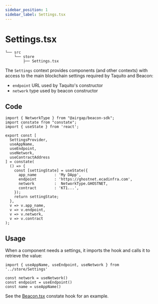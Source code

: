 ```yaml
---
sidebar_position: 1
sidebar_label: Settings.tsx
---
```


# Settings.tsx

```
└── src
    └── store
        ├── Settings.tsx
```

The `Settings` context provides components (and other contexts) with access to the main blockchain settings required by Taquito and Beacon:
* `endpoint` URL used by Taquito's constructor
* `network` type used by beacon constructor

## Code

```tsx
import { NetworkType } from "@airgap/beacon-sdk";
import constate from "constate";
import { useState } from 'react';

export const [
  SettingsProvider,
  useAppName,
  useEndpoint,
  useNetwork,
  useContractAddress
] = constate(
  () => {
    const [settingState] = useState({
      app_name        : 'My DApp',
      endpoint        : 'https://ghostnet.ecadinfra.com',
      network         :  NetworkType.GHOSTNET,
      contract        : 'KT1...',
    });
    return settingState;
  },
  v => v.app_name,
  v => v.endpoint,
  v => v.network,
  v => v.contract
);
```

## Usage

When a component needs a settings, it imports the hook and calls it to retrieve the value:

```tsx
import { useAppName, useEndpoint, useNetwork } from '../store/Settings'

const network = useNetwork()
const endpoint = useEndpoint()
const name = useAppName()
```

See the [Beacon.tsx](/docs/dapps/project/beacon) constate hook for an example.
